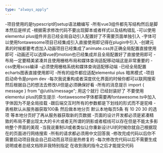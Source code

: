 ```yaml
---
type: "always_apply"
---
```


-项目使用的是typescript的setup语法糖编写 -所有vue3组件都先写结构然后是脚本然后是样式 -根据需求修改代码不要出现脚本或者样式以及结构错乱 -可以使用elementui plus组件并且已经全局自动引入配置好了不需要页面单独引入 -字体可以使用fontawesome项目已经集成引入直接使用即记得在plugin中引入 -创建元素的时候都要考虑加入动画项目已经集成了animate.css并正确全局配置直接使用即可 -动画还可以选择vue的motion也已经集成并且全局配置好了直接使用即可 -布局一定要精美紧凑并且使用栅格布局和媒体查询适配移动端这是非常重要的
-css使用scss编译 -必须使用栅格系统和媒体查询适配移动端 -已经全局配置echarts图表直接使用即可 -所有的组件都应适配elementui plus 暗黑模式 -项目启动命令是pnpm dev -每次我说重构或者深度优化界面的时候你都可以联网搜索然后根据自己的想法去修改UI但是必须确保好看 -所有的消息提示 import { message } from "@/utils/message"; 用这个就行 已经封装好了 不要使用elementui plus的原生提示
-fontawesome字体都需要再fontawesome.ts中加入字体因为不是全局挂载 -跟后端交互时所有的参数都是下划线的形式而不是驼峰 -表格默认从服务器获取100条 然后做本地分页 默认本地每页5条 有 10 20 30 的选项 等本地分页好了再从服务器获取新的页数据 -页面的设计开发都必须是紧凑精致的布局不要出现太大的卡片或者无所谓的阴影或者框线可以存在但是不能太多影响整个界面的美观 -当我说重制UI或者类似让你重新设计UI的时候你就自己根据现在的页面进行网络搜索 -所有的请求都必须用中文回答我 -修改完成代码以后你不需要启动项目我会自己启动而且项目是热修复的 -每次修改完代码以后不需要生成说明或者总结文档除非我特别指定
在收到我的指令之后才能提交代码
